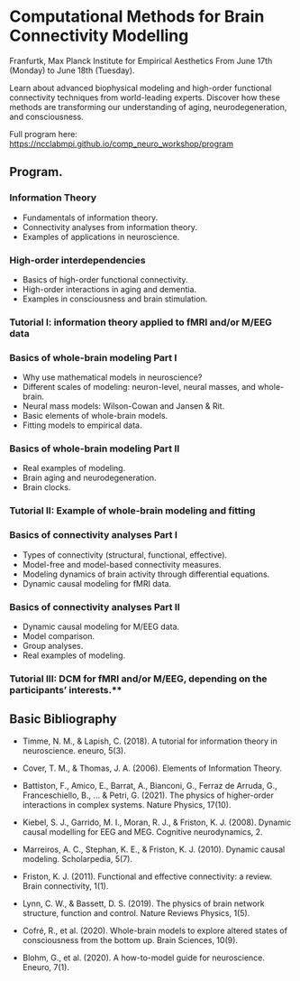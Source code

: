 # Computational Methods for Brain Connectivity Modelling

Franfurtk, Max Planck Institute for Empirical Aesthetics
From June 17th (Monday) to June 18th (Tuesday).

Learn about advanced biophysical modeling and high-order functional connectivity techniques from world-leading experts. 
Discover how these methods are transforming our understanding of aging, neurodegeneration, and consciousness.

Full program here: https://ncclabmpi.github.io/comp_neuro_workshop/program

## Program.

### Information Theory
- Fundamentals of information theory.
- Connectivity analyses from information theory.
- Examples of applications in neuroscience.

### High-order interdependencies
- Basics of high-order functional connectivity.
- High-order interactions in aging and dementia.
- Examples in consciousness and brain stimulation.

### Tutorial I: information theory applied to fMRI and/or M/EEG data

### Basics of whole-brain modeling Part I
- Why use mathematical models in neuroscience?
- Different scales of modeling: neuron-level, neural masses, and whole-brain.
- Neural mass models: Wilson-Cowan and Jansen & Rit.
- Basic elements of whole-brain models.
- Fitting models to empirical data.

### Basics of whole-brain modeling Part II
- Real examples of modeling.
- Brain aging and neurodegeneration.
- Brain clocks.

### Tutorial II: Example of whole-brain modeling and fitting

### Basics of connectivity analyses Part I
- Types of connectivity (structural, functional, effective).
- Model-free and model-based connectivity measures.
- Modeling dynamics of brain activity through differential equations.
- Dynamic causal modeling for fMRI data.

### Basics of connectivity analyses Part II
- Dynamic causal modeling for M/EEG data.
- Model comparison.
- Group analyses.
- Real examples of modeling.

### Tutorial III: DCM for fMRI and/or M/EEG, depending on the participants’ interests.**

## Basic Bibliography

- Timme, N. M., & Lapish, C. (2018). A tutorial for information theory in neuroscience. eneuro, 5(3).
- Cover, T. M., & Thomas, J. A. (2006). Elements of Information Theory.
- Battiston, F., Amico, E., Barrat, A., Bianconi, G., Ferraz de Arruda, G., Franceschiello, B., … & Petri, G. (2021). The physics of higher-order interactions in complex systems. Nature Physics, 17(10).

- Kiebel, S. J., Garrido, M. I., Moran, R. J., & Friston, K. J. (2008). Dynamic causal modelling for EEG and MEG. Cognitive neurodynamics, 2.
- Marreiros, A. C., Stephan, K. E., & Friston, K. J. (2010). Dynamic causal modeling. Scholarpedia, 5(7).
- Friston, K. J. (2011). Functional and effective connectivity: a review. Brain connectivity, 1(1).

- Lynn, C. W., & Bassett, D. S. (2019). The physics of brain network structure, function and control. Nature Reviews Physics, 1(5).
- Cofré, R., et al. (2020). Whole-brain models to explore altered states of consciousness from the bottom up. Brain Sciences, 10(9).
- Blohm, G., et al. (2020). A how-to-model guide for neuroscience. Eneuro, 7(1).
